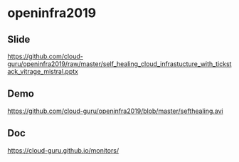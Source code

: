 # openinfra2019

## Slide
https://github.com/cloud-guru/openinfra2019/raw/master/self_healing_cloud_infrastucture_with_tickstack_vitrage_mistral.pptx

## Demo
https://github.com/cloud-guru/openinfra2019/blob/master/sefthealing.avi

## Doc
https://cloud-guru.github.io/monitors/
